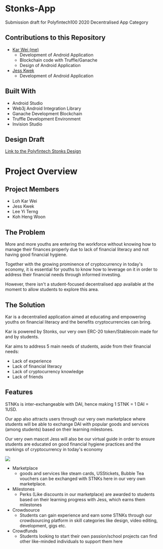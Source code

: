 # Stonks-App
Submission draft for Polyfintech100 2020 Decentralised App Category

## Contributions to this Repository
- [Kar Wei (me)](https://github.com/Asienwald)
    - Development of Android Application
    - Blockchain code with Truffle/Ganache
    - Design of Android Application
- [Jess Kwek](https://github.com/Blahblahlolhahaha)
    - Development of Android Application

## Built With
- Android Studio
- Web3j Android Integration Library
- Ganache Development Blockchain
- Truffle Development Environment
- Invision Studio

## Design Draft
[Link to the Polyfintech Stonks Design](https://azien437297.invisionapp.com/prototype/Polyfintech-Stonks-Design-ckfuvy9wa00bhy3011h91sfku)


# Project Overview
## Project Members
- Loh Kar Wei
- Jess Kwek
- Lee Yi Terng
- Koh Heng Woon

## The Problem
More and more youths are entering the workforce without knowing how to manage their finances properly due to lack of financial literacy and not having good financial hygiene.

Together with the growing prominence of cryptocurrency in today's economy, it is essential for youths to know how to leverage on it in order to address their financial needs through informed investing.

However, there isn't a student-focused decentralised app available at the moment to allow students to explore this area.

## The Solution
Kar is a decentralied application aimed at educating and empowering youths on financial literacy and the benefits cryptocurrencies can bring.

Kar is powered by Stonks, our very own ERC-20 token/Stablecoin made for and by students.

Kar aims to address 5 main needs of students, aside from their financial needs:
- Lack of experience
- Lack of financial literacy
- Lack of cryptocurrency knowledge
- Lack of friends

## Features
STNKs is inter-exchangeable with DAI, hence making 1 STNK = 1 DAI = 1USD.

Our app also attracts users through our very own marketplace where students will be able to exchange DAI with popular goods and services (among students) based on their learning milestones.

Our very own mascot Jess will also be our virtual guide in order to ensure students are educated on good financial hygiene practices and the workings of cryptocurrency in today's economy

![](https://i.imgur.com/JZDUS4p.png)

- Marketplace
    - goods and services like steam cards, USStickets, Bubble Tea vouchers can be exchanged with STNKs here in our very own marketplace.
- Milestones
    - Perks (Like discounts in our marketplace) are awarded to students based on their learning progress with Jess, which earns them milestones
- Crowdsource
    - Students can gain experience and earn some STNKs through our crowdsourcing platform in skill categories like design, video editing, development, gigs etc.
- Crowdfunds
    - Students looking to start their own passion/school projects can find other like-minded individuals to support them here
